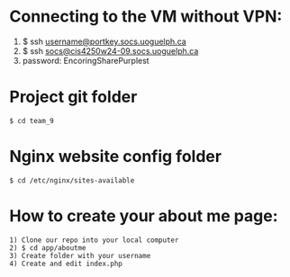 # Connecting to the VM without VPN:

1) $ ssh username@portkey.socs.uoguelph.ca
2) $ ssh socs@cis4250w24-09.socs.uoguelph.ca
3) password: EncoringSharePurplest

# Project git folder
	$ cd team_9

# Nginx website config folder
	$ cd /etc/nginx/sites-available

# How to create your about me page:
	1) Clone our repo into your local computer
	2) $ cd app/aboutme 
	3) Create folder with your username
	4) Create and edit index.php

